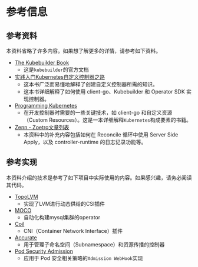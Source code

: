 # 参考信息

## 参考资料

本资料省略了许多内容。如果想了解更多的详情，请参考如下资料。

- [The Kubebuilder Book](https://book.kubebuilder.io/)
  - 这是`kubebuilder`的官方文档
- [实践入门Kubernetes自定义控制器之路](https://nextpublishing.jp/book/11389.html)
  - 这本书广泛而易懂地解释了创建自定义控制器所需的知识。
  - 这本书详细解释了如何使用 client-go、Kubebuilder 和 Operator SDK 实现控制器。
- [Programming Kubernetes](https://learning.oreilly.com/library/view/programming-kubernetes/9781492047094/)
  - 在开发控制器时需要的一些关键技术，如 client-go 和自定义资源（Custom Resources）。这是一本详细解释`Kubernetes`构成要素的书籍。
- [Zenn - Zoetro文章列表](https://zenn.dev/zoetro)
  - 本资料中的补充内容包括如何在 Reconcile 循环中使用 Server Side Apply，以及 controller-runtime 的日志记录功能等。

## 参考实现

本资料介绍的技术是参考了如下项目中实际使用的内容。如果感兴趣，请务必阅读其代码。

- [TopoLVM](https://github.com/topolvm/topolvm)
  - 实现了LVM进行动态供给的CSI插件
- [MOCO](https://github.com/cybozu-go/moco)
  - 自动化构建mysql集群的operator
- [Coil](https://github.com/cybozu-go/coil)
  - CNI（Container Network Interface）插件
- [Accurate](https://github.com/cybozu-go/accurate)
  - 用于管理子命名空间（Subnamespace）和资源传播的控制器
- [Pod Security Admission](https://github.com/cybozu-go/pod-security-admission)
  - 应用于 Pod 安全相关策略的`Admission WebHook`实现
